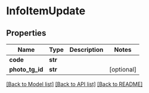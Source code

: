 # InfoItemUpdate

## Properties
Name | Type | Description | Notes
------------ | ------------- | ------------- | -------------
**code** | **str** |  | 
**photo_tg_id** | **str** |  | [optional] 

[[Back to Model list]](../README.md#documentation-for-models) [[Back to API list]](../README.md#documentation-for-api-endpoints) [[Back to README]](../README.md)


